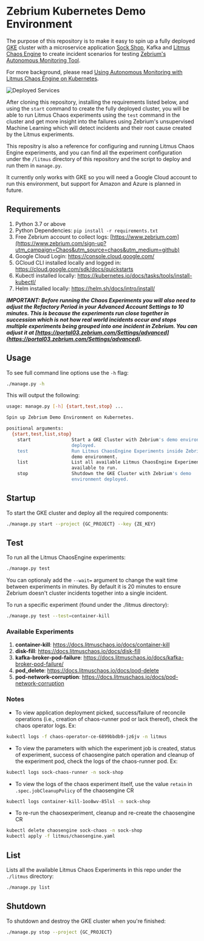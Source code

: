 # Zebrium Kubernetes Demo Environment

The purpose of this repository is to make it easy to spin up a fully deployed [GKE](https://cloud.google.com/kubernetes-engine/) cluster with a microservice application 
[Sock Shop](https://github.com/microservices-demo/microservices-demo), Kafka and 
[Litmus Chaos Engine](https://litmuschaos.io/) to create incident scenarios for testing [Zebrium's](https://www.zebrium?utm_campaign=Sign-up&utm_source=github) 
[Autonomous Monitoring Tool](https://www.zebrium.com/blog/the-future-of-monitoring-is-autonomous?utm_campaign=Sign-up&utm_source=github).

For more background, please read [Using Autonomous Monitoring with Litmus Chaos Engine on Kubernetes](https://www.zebrium.com/blog/using-autonomous-monitoring-with-litmus-chaos-engine-on-kubernetes?utm_campaign=Chaos&utm_source=chaos&utm_medium=github).

![Deployed Services](https://www.zebrium.com/hs-fs/hubfs/Zebrium%20and%20Litmus%20Chaos%20Engine%20components.png?width=1461&name=Zebrium%20and%20Litmus%20Chaos%20Engine%20components.png)

After cloning this repository, installing the requirements listed below, and using the `start` command to create the fully deployed cluster, you will be able to run Litmus Chaos experiments using the 
`test` command in the cluster and get more insight into the failures using Zebrium's unsupervised Machine Learning which will detect incidents 
and their root cause created by the Litmus experiments.

This repositry is also a reference for configuring and running Litmus Chaos Engine experiments, and you can find all the experiment configuration
under the `/litmus` directory of this repository and the script to deploy and run them in `manage.py`.

It currently only works with GKE so you will need a Google Cloud account to run this environment, but support for Amazon and Azure is planned in future.

## Requirements

1. Python 3.7 or above
1. Python Dependencies: `pip install -r requirements.txt`
1. Free Zebrium account to collect logs: [https://www.zebrium.com](https://www.zebrium.com/sign-up?utm_campaign=Chaos&utm_source=chaos&utm_medium=github)
1. Google Cloud Login: https://console.cloud.google.com/
1. GCloud CLI installed locally and logged in: https://cloud.google.com/sdk/docs/quickstarts
1. Kubectl installed locally: https://kubernetes.io/docs/tasks/tools/install-kubectl/
1. Helm installed locally: https://helm.sh/docs/intro/install/

**_IMPORTANT: Before running the Chaos Experiments you will also need to adjust the Refactory Period in your Advanced Account Settings
to 10 minutes. This is because the experiments run close together in succession which is not how real world incidents occur and stops multiple experiments
being grouped into one incident in Zebrium. You can adjust it at [https://portal03.zebrium.com/Settings/advanced](https://portal03.zebrium.com/Settings/advanced)._**

## Usage

To see full command line options use the `-h` flag:

```bash
./manage.py -h
```

This will output the following:

```bash
usage: manage.py [-h] {start,test,stop} ...

Spin up Zebrium Demo Environment on Kubernetes.

positional arguments:
  {start,test,list,stop}
    start               Start a GKE Cluster with Zebrium's demo environment
                        deployed.
    test                Run Litmus ChaosEngine Experiments inside Zebrium's
                        demo environment.
    list                List all available Litmus ChaosEngine Experiments
                        available to run.
    stop                Shutdown the GKE Cluster with Zebrium's demo
                        environment deployed.
```

## Startup

To start the GKE cluster and deploy all the required components:

```bash
./manage.py start --project {GC_PROJECT} --key {ZE_KEY}
```

## Test

To run all the Litmus ChaosEngine experiments:

```bash
./manage.py test
```
You can optionaly add the `--wait=` argument to change the wait time between experiments in minutes. By default
it is 20 minutes to ensure Zebrium doesn't cluster incidents together into a single incident.

To run a specific experiment (found under the ./litmus directory):

```bash
./manage.py test --test=container-kill
```

### Available Experiments

1. **container-kill**: https://docs.litmuschaos.io/docs/container-kill
1. **disk-fill**: https://docs.litmuschaos.io/docs/disk-fill
1. **kafka-broker-pod-failure**: https://docs.litmuschaos.io/docs/kafka-broker-pod-failure/
1. **pod_delete**: https://docs.litmuschaos.io/docs/pod-delete
1. **pod-network-corruption**: https://docs.litmuschaos.io/docs/pod-network-corruption

### Notes

- To view application deployment picked, success/failure of reconcile operations (i.e., creation of chaos-runner pod or lack thereof), check
the chaos operator logs. Ex:

```bash
kubectl logs -f chaos-operator-ce-6899bbdb9-jz6jv -n litmus  
```

- To view the parameters with which the experiment job is created, status of experiment, success of chaosengine patch operation and cleanup of 
the experiment pod, check the logs of the chaos-runner pod. Ex:

```bash
kubectl logs sock-chaos-runner -n sock-shop
```

- To view the logs of the chaos experiment itself, use the value `retain` in `.spec.jobCleanupPolicy` of the chaosengine CR

```bash
kubectl logs container-kill-1oo8wv-85lsl -n sock-shop
```

- To re-run the chaosexperiment, cleanup and re-create the chaosengine CR

```bash
kubectl delete chaosengine sock-chaos -n sock-shop
kubectl apply -f litmus/chaosengine.yaml 
```

## List

Lists all the available Litmus Chaos Experiments in this repo under the `./litmus` directory:

```bash
./manage.py list
```

## Shutdown

To shutdown and destroy the GKE cluster when you're finished:

```bash
./manage.py stop --project {GC_PROJECT}
```
